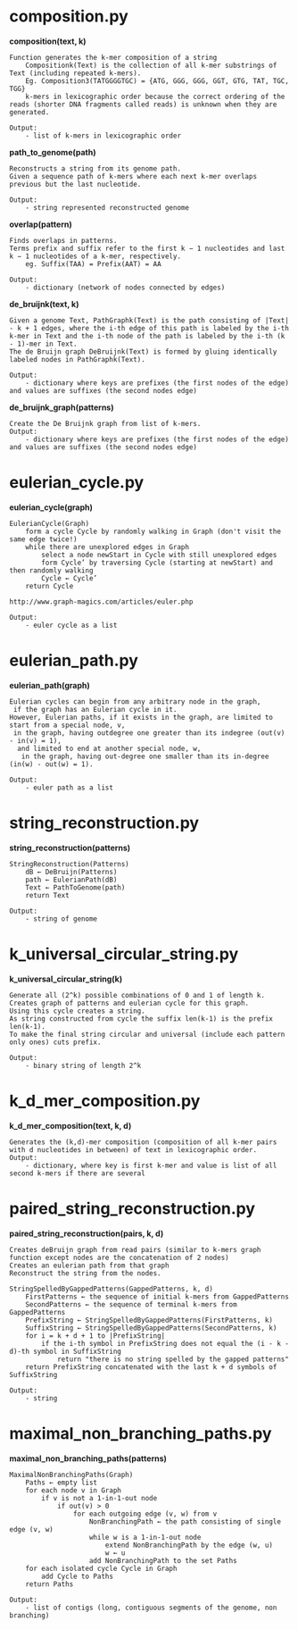 

# composition.py

**composition(text, k)**
    
    Function generates the k-mer composition of a string
        Compositionk(Text) is the collection of all k-mer substrings of Text (including repeated k-mers).
        Eg. Composition3(TATGGGGTGC) = {ATG, GGG, GGG, GGT, GTG, TAT, TGC, TGG}
        k-mers in lexicographic order because the correct ordering of the reads (shorter DNA fragments called reads) is unknown when they are generated.
      
    Output:
        - list of k-mers in lexicographic order


**path_to_genome(path)**
    
    Reconstructs a string from its genome path.
    Given a sequence path of k-mers where each next k-mer overlaps previous but the last nucleotide. 
    
    Output:
        - string represented reconstructed genome
        

**overlap(pattern)**

    Finds overlaps in patterns.
    Terms prefix and suffix refer to the first k − 1 nucleotides and last k − 1 nucleotides of a k-mer, respectively.
        eg. Suffix(TAA) = Prefix(AAT) = AA
    
    Output:
        - dictionary (network of nodes connected by edges)


**de_bruijnk(text, k)**

    Given a genome Text, PathGraphk(Text) is the path consisting of |Text| - k + 1 edges, where the i-th edge of this path is labeled by the i-th k-mer in Text and the i-th node of the path is labeled by the i-th (k - 1)-mer in Text.
    The de Bruijn graph DeBruijnk(Text) is formed by gluing identically labeled nodes in PathGraphk(Text).
    
    Output:
        - dictionary where keys are prefixes (the first nodes of the edge) and values are suffixes (the second nodes edge)


**de_bruijnk_graph(patterns)**

    Create the De Bruijnk graph from list of k-mers.
    Output:
        - dictionary where keys are prefixes (the first nodes of the edge) and values are suffixes (the second nodes edge)


# eulerian_cycle.py

**eulerian_cycle(graph)**
    
    EulerianCycle(Graph)
        form a cycle Cycle by randomly walking in Graph (don't visit the same edge twice!)
        while there are unexplored edges in Graph
            select a node newStart in Cycle with still unexplored edges
            form Cycle’ by traversing Cycle (starting at newStart) and then randomly walking 
            Cycle ← Cycle’
        return Cycle
        
    http://www.graph-magics.com/articles/euler.php
    
    Output:
        - euler cycle as a list
    
    
# eulerian_path.py
    
**eulerian_path(graph)**    


    Eulerian cycles can begin from any arbitrary node in the graph,
     if the graph has an Eulerian cycle in it.
    However, Eulerian paths, if it exists in the graph, are limited to start from a special node, v,
     in the graph, having outdegree one greater than its indegree (out(v) - in(v) = 1),
      and limited to end at another special node, w,
       in the graph, having out-degree one smaller than its in-degree (in(w) - out(w) = 1).
    
    Output:
        - euler path as a list
     
        
# string_reconstruction.py

**string_reconstruction(patterns)**  

    StringReconstruction(Patterns)
        dB ← DeBruijn(Patterns)
        path ← EulerianPath(dB)
        Text﻿ ← PathToGenome(path)
        return Text
        
    Output:
        - string of genome
        

# k_universal_circular_string.py
  
**k_universal_circular_string(k)**

    Generate all (2^k) possible combinations of 0 and 1 of length k.
    Creates graph of patterns and eulerian cycle for this graph.
    Using this cycle creates a string.
    As string constructed from cycle the suffix len(k-1) is the prefix len(k-1).
    To make the final string circular and universal (include each pattern only ones) cuts prefix.
    
    Output:
        - binary string of length 2^k
    
    
# k_d_mer_composition.py
    
**k_d_mer_composition(text, k, d)**

    Generates the (k,d)-mer composition (composition of all k-mer pairs with d nucleotides in between) of text in lexicographic order.
    Output:
        - dictionary, where key is first k-mer and value is list of all second k-mers if there are several


# paired_string_reconstruction.py

**paired_string_reconstruction(pairs, k, d)**

    Creates deBruijn graph from read pairs (similar to k-mers graph function except nodes are the concatenation of 2 nodes)
    Creates an eulerian path from that graph
    Reconstruct the string from the nodes.
    
    StringSpelledByGappedPatterns(GappedPatterns, k, d)
        FirstPatterns ← the sequence of initial k-mers from GappedPatterns
        SecondPatterns ← the sequence of terminal k-mers from GappedPatterns
        PrefixString ← StringSpelledByGappedPatterns(FirstPatterns, k)
        SuffixString ← StringSpelledByGappedPatterns(SecondPatterns, k)
        for i = k + d + 1 to |PrefixString|
            if the i-th symbol in PrefixString does not equal the (i - k - d)-th symbol in SuffixString
                return "there is no string spelled by the gapped patterns"
        return PrefixString concatenated with the last k + d symbols of SuffixString
    
    Output:
        - string


# maximal_non_branching_paths.py

**maximal_non_branching_paths(patterns)**

    MaximalNonBranchingPaths(Graph)
        Paths ← empty list
        for each node v in Graph
            if v is not a 1-in-1-out node
                if out(v) > 0
                    for each outgoing edge (v, w) from v
                        NonBranchingPath ← the path consisting of single edge (v, w)
                        while w is a 1-in-1-out node
                            extend NonBranchingPath by the edge (w, u) 
                            w ← u
                        add NonBranchingPath to the set Paths
        for each isolated cycle Cycle in Graph
            add Cycle to Paths
        return Paths
        
    Output:
        - list of contigs (long, contiguous segments of the genome, non branching)
